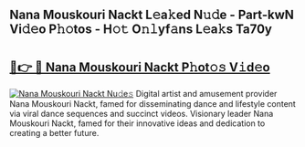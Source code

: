 ## Nana Mouskouri Nackt L𝚎a𝚔ed N𝚞𝚍e - Part-kwN Vi𝚍𝚎o P𝚑𝚘tos - H𝚘𝚝 O𝚗𝚕yf𝚊ns L𝚎a𝚔s Ta70y

# <h2><a href="http://kf33zj.oniu.top/?m=Nana+Mouskouri+Nackt">🔗👉 🔴 Nana Mouskouri Nackt P𝚑ot𝚘𝚜 V𝚒d𝚎o</a></h2>

[![Nana Mouskouri Nackt Nu𝚍e𝚜](https://i.imgur.com/0qMVB7G.gif)](http://kf33zj.oniu.top/?m=Nana+Mouskouri+Nackt)
Digital artist and amusement provider Nana Mouskouri Nackt, famed for disseminating dance and lifestyle content via viral dance sequences and succinct videos. Visionary leader Nana Mouskouri Nackt, famed for their innovative ideas and dedication to creating a better future.  
